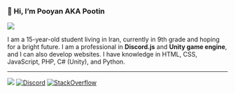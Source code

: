 ### 👋 Hi, I’m Pooyan AKA Pootin
<img src="https://img.shields.io/github/followers/pooyaneftekhari?label=Follow&style=social"></img>
<p>I am a 15-year-old student living in Iran, currently in 9th grade and hoping for a bright future. I am a professional in <b>Discord.js</b> and <b>Unity game engine</b>, and I can also develop websites. I have knowledge in HTML, CSS, JavaScript, PHP, C# (Unity), and Python.</p>
<hr>
<img src="https://github-readme-stats.vercel.app/api?username=pooyaneftekhari&show_icons=true&theme=dark"><!-- <img src="https://github-readme-stats.vercel.app/api/top-langs/?username=pooyaneftekhari"></img> -->
<a href='https://discord.com/users/813450516326645831' target="_blank"><img alt='Discord' src='https://img.shields.io/badge/Discord-100000?style=for-the-badge&logo=Discord&logoColor=7289da&labelColor=000000&color=FFF000'/></a> <a href='https://stackoverflow.com/users/17273236/pooyan' target="_blank"><img alt='StackOverflow' src='https://img.shields.io/badge/Stack_Overflow-100000?style=for-the-badge&logo=StackOverflow&logoColor=7289da&labelColor=000000&color=FFF000'/></img></a>
